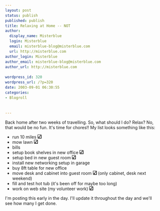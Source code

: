 ```yaml
---
layout: post
status: publish
published: publish
title: Relaxing at Home -- NOT
author:
  display_name: Misterblue
  login: Misterblue
  email: misterblue-blog@misterblue.com
  url: http://misterblue.com
author_login: Misterblue
author_email: misterblue-blog@misterblue.com
author_url: http://misterblue.com

wordpress_id: 320
wordpress_url: /?p=320
date: 2003-09-01 06:30:55
categories:
- Blogroll


---
```

<p>
Back home after two weeks of travelling.  So, what should I do?  Relax?
No, that would be no fun.
It's time for chores!!
My list looks something like this:
<ul>
<li>run 10 miles <img src="/images/check.jpg"/></li>
<li>mow lawn <img src="/images/check.jpg"/></li>
<li>bills</li>
<li>setup book shelves in new office <img src="/images/check.jpg"/></li>
<li>setup bed in new guest room <img src="/images/check.jpg"/></li>
<li>install new networking setup in garage</li>
<li>buy 8ft table for new office</li>
<li>move desk and cabinet into guest room <img src="/images/check.jpg"/> (only cabinet, desk next weekend)</li>
<li>fill and test hot tub (it's been off for maybe too long)</li>
<li>work on web site (my volunteer work) <img src="/images/check.jpg"/></li>
</ul>
</p>
<p>
I'm posting this early in the day.
I'll update it throughout the day and we'll see how many I get done.
</p>
